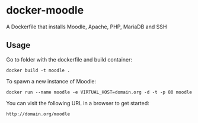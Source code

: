 docker-moodle
=============

A Dockerfile that installs Moodle, Apache, PHP, MariaDB and SSH

## Usage

Go to folder with the dockerfile and build container:

```                                                                                                                                                                                           
docker build -t moodle .                                                                                                                        
```

To spawn a new instance of Moodle:

```
docker run --name moodle -e VIRTUAL_HOST=domain.org -d -t -p 80 moodle
```

You can visit the following URL in a browser to get started:

```
http://domain.org/moodle
```
